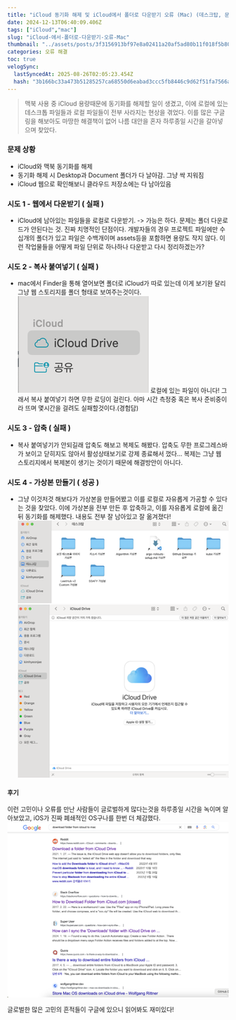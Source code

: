 ```yaml
---
title: "iCloud 동기화 해제 및 iCloud에서 폴더로 다운받기 오류 (Mac) (데스크탑, 문서 옮기기)"
date: 2024-12-13T06:40:09.406Z
tags: ["iCloud","mac"]
slug: "iCloud-에서-폴더로-다운받기-오류-Mac"
thumbnail: "../assets/posts/3f3156913bf97e8a02411a20af5ad80b11f018f5b80b2d50cc5f0953b98ae2e7.png"
categories: 오류 해결
toc: true
velogSync:
  lastSyncedAt: 2025-08-26T02:05:23.454Z
  hash: "3b166bc33a473b51285257ca68550d6eabad3ccc5fb8446c9d62f51fa7566abc"
---
```


> 맥북 사용 중 iCloud 용량때문에 동기화를 해제할 일이 생겼고, 이에 로컬에 있는 데스크톱 파일들과 로컬 파일들이 전부 사라지는 현상을 겪었다. 이를 많은 구글링을 해보아도 마땅한 해결책이 없어 나름 대안을 혼자 하루종일 시간을 갈아넣으며 찾았다.

### 문제 상황
- iCloud와 맥북 동기화를 해제
- 동기화 해제 시 Desktop과 Document 폴더가 다 날아감. 그냥 싹 지워짐
- iCloud 웹으로 확인해보니 클라우드 저장소에는 다 남아있음

### 시도 1 - 웹에서 다운받기 ( 실패 )
- iCloud에 남아있는 파일들을 로컬로 다운받기.
-> 가능은 하다. 문제는 폴더 다운로드가 안된다는 것. 진짜 치명적인 단점이다. 개발자들의 경우 프로젝트 파일에만 수십개의 폴더가 있고 파일은 수백개이며 assets등을 포함하면 용량도 작지 않다. 이런 작업물들을 어떻게 파일 단위로 하나하나 다운받고 다시 정리하겠는가? 

### 시도 2 - 복사 붙여넣기 ( 실패 )
- mac에서 Finder을 통해 열어보면 폴더로 iCloud가 따로 있는데 이게 보기완 달리 그냥 웹 스토리지를 폴더 형태로 보여주는것이다. ![](/assets/posts/38da8ccb2336199144e874ef68e11160219078f3358293ccbbad28bf0e135953.png)
로컬에 있는 파일이 아니다! 그래서 복사 붙여넣기 하면 무한 로딩이 걸린다. 아마 시간 측정중 혹은 복사 준비중이라 뜨며 몇시간을 걸려도 실패할것이다.(경험담)

### 시도 3 - 압축 ( 실패 )
- 복사 붙여넣기가 안되길래 압축도 해보고 복제도 해봤다. 압축도 무한 프로그레스바가 보이고 닫히지도 않아서 활성상태보기로 강제 종료해서 껐다... 복제는 그냥 웹 스토리지에서 복제본이 생기는 것이기 때문에 해결방안이 아니다.

### 시도 4 - 가상본 만들기 ( 성공 )
- 그냥 이것저것 해보다가 가상본을 만들어봤고 이를 로컬로 자유롭게 가공할 수 있다는 것을 찾았다. 이에 가상본을 전부 만든 후 압축하고, 이를 자유롭게 로컬에 옮긴 뒤 동기화를 해제했다. 내용도 전부 잘 남아있고 잘 옮겨졌다!
![](/assets/posts/08f8159a657a1a9b4a74b9a9ff443005c5a2ea5de38290cf9e1482baa28f8ce9.png)![](/assets/posts/9507d3904bff10d8f884ecc9f3d32a647be28037078543771167e872b10abe0c.png)

#### 후기
이런 고민이나 오류를 만난 사람들이 글로벌하게 많다는것을 하루종일 시간을 녹이며 알아보았고, iOS가 진짜 폐쇄적인 OS구나를 한번 더 체감했다. ![](/assets/posts/c6359f7e19df90ecfa2af519369839213c168ce5de5901bd4f953e3ed3d9f3b9.png)

글로벌한 많은 고민의 흔적들이 구글에 있으니 읽어봐도 재미있다!